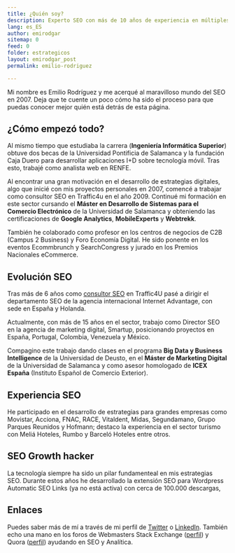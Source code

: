 ```yaml
---
title: ¿Quién soy?
description: Experto SEO con más de 10 años de experiencia en múltiples agencias, países y proyectos. Hablemos, es gratis.
lang: es_ES
author: emirodgar
sitemap: 0
feed: 0
folder: estrategicos
layout: emirodgar_post
permalink: emilio-rodriguez

---
```


Mi nombre es Emilio Rodríguez y me acerqué al maravilloso mundo del SEO en 2007. Deja que te cuente un poco cómo ha sido el proceso para que puedas conocer mejor quién está detrás de esta página.

## ¿Cómo empezó todo?

Al mismo tiempo que estudiaba la carrera (**Ingeniería Informática Superior**) obtuve dos becas de la Universidad Pontificia de Salamanca y la fundación Caja Duero para desarrollar aplicaciones I+D sobre tecnología móvil. Tras esto, trabajé como analista web en RENFE.
  
Al encontrar una gran motivación en el desarrollo de estrategias digitales, algo que inicié con mis proyectos personales en 2007, comencé a trabajar como consultor SEO en Traffic4u en el año 2009. Continué mi formación en este sector cursando el **Máster en Desarrollo de Sistemas para el Comercio Electrónico** de la Universidad de Salamanca y obteniendo las certificaciones de **Google Analytics**, **MobileExperts** y **Webtrekk**.  

También he colaborado como profesor en los centros de negocios de C2B (Campus 2 Business) y Foro Economía Digital. He sido ponente en los eventos Ecommbrunch y SearchCongress y jurado en los Premios Nacionales eCommerce.
  
## Evolución SEO
  
Tras más de 6 años como [consultor SEO](https://emirodgar.com/consultor-seo) en Traffic4U pasé a dirigir el departamento SEO de la agencia internacional Internet Advantage, con sede en España y Holanda.

Actualmente, con más de 15 años en el sector, trabajo como Director SEO en la agencia de marketing digital, Smartup, posicionando proyectos en España, Portugal, Colombia, Venezuela y México. 

Compagino este trabajo dando clases en el programa **Big Data y Business Intelligence** de la Universidad de Deusto, en el **Máster de Marketing Digital** de la Universidad de Salamanca y como asesor homologado de **ICEX España** (Instituto Español de Comercio Exterior).  

## Experiencia SEO
  
He participado en el desarrollo de estrategias para grandes empresas como Movistar, Acciona, FNAC, RACE, Vitaldent, Midas, Segundamano, Grupo Parques Reunidos y Hofmann; destaco la experiencia en el sector turismo con Meliá Hoteles, Rumbo y Barceló Hoteles entre otros.

## SEO Growth hacker

La tecnología siempre ha sido un pilar fundamenteal en mis estrategias SEO. Durante estos años he desarrollado la extensión SEO para Wordpress Automatic SEO Links (ya no está activa) con cerca de 100.000 descargas,  

## Enlaces

Puedes saber más de mí a través de mi perfil de [Twitter](https://twitter.com/emirodgar) o [LinkedIn](https://www.linkedin.com/in/emirodgar/). También echo una mano en los foros de Webmasters Stack Exchange ([perfil](https://webmasters.stackexchange.com/users/86914/emirodgar)) y Quora ([perfil](https://es.quora.com/profile/Emilio-Rodr%C3%ADguez-1)) ayudando en SEO y Analítica.



<!--stackedit_data:
eyJoaXN0b3J5IjpbMjA0NDE5MzE3OCwtNjk3OTk1MjcwLDE3Nj
Q3NDM0NzYsMTc2OTQ4ODU3LC04OTU4NDQ3ODQsLTcxNDgyNTQ3
NF19
-->